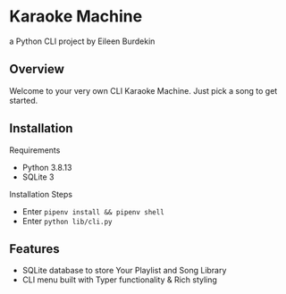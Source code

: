 # Karaoke Machine

a Python CLI project by Eileen Burdekin

## Overview

Welcome to your very own CLI Karaoke Machine. Just pick a song to get started.

## Installation

Requirements

- Python 3.8.13
- SQLite 3

Installation Steps

- Enter `pipenv install && pipenv shell`
- Enter `python lib/cli.py`

## Features

- SQLite database to store Your Playlist and Song Library
- CLI menu built with Typer functionality & Rich styling
